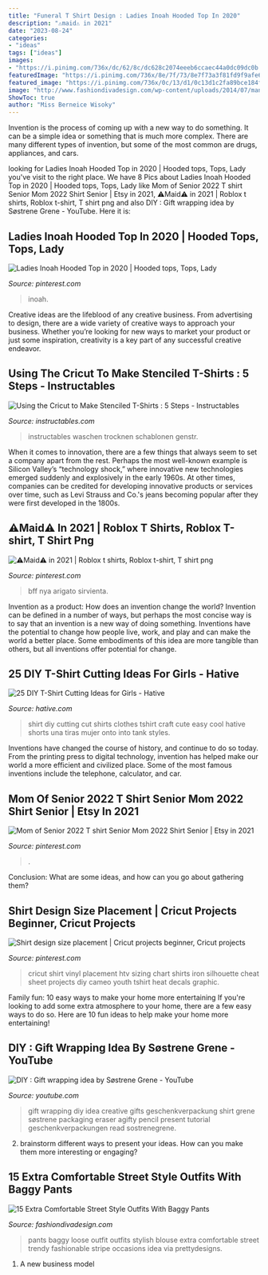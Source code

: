 ```yaml
---
title: "Funeral T Shirt Design : Ladies Inoah Hooded Top In 2020"
description: "⚠️maid⚠️ in 2021"
date: "2023-08-24"
categories:
- "ideas"
tags: ["ideas"]
images:
- "https://i.pinimg.com/736x/dc/62/8c/dc628c2074eeeb6ccaec44a0dc09dc0b.jpg"
featuredImage: "https://i.pinimg.com/736x/8e/7f/73/8e7f73a3f81fd9f9afe68181ce193190.jpg"
featured_image: "https://i.pinimg.com/736x/0c/13/d1/0c13d1c2fa89bce184f8cfc717f859ed.jpg"
image: "http://www.fashiondivadesign.com/wp-content/uploads/2014/07/mango-negro-pull-bear-sombreroslook-main-single.jpg"
ShowToc: true
author: "Miss Berneice Wisoky"
---
```



Invention is the process of coming up with a new way to do something. It can be a simple idea or something that is much more complex. There are many different types of invention, but some of the most common are drugs, appliances, and cars.

	

		
looking for Ladies Inoah Hooded Top in 2020 | Hooded tops, Tops, Lady you've visit to the right place. We have 8 Pics about Ladies Inoah Hooded Top in 2020 | Hooded tops, Tops, Lady like Mom of Senior 2022 T shirt Senior Mom 2022 Shirt Senior | Etsy in 2021, ⚠️Maid⚠️ in 2021 | Roblox t shirts, Roblox t-shirt, T shirt png and also DIY : Gift wrapping idea by Søstrene Grene - YouTube. Here it is:
		
    
## Ladies Inoah Hooded Top In 2020 | Hooded Tops, Tops, Lady

<img loading=lazy src="https://i.pinimg.com/736x/0c/13/d1/0c13d1c2fa89bce184f8cfc717f859ed.jpg" onerror="this.onerror=null;this.src='https://tse4.mm.bing.net/th?id=OIP.2BsTpzQ6w1-E0z8V1XC6kQHaJ4&amp;pid=15.1';" alt="Ladies Inoah Hooded Top in 2020 | Hooded tops, Tops, Lady">

_Source: pinterest.com_

>inoah. 

	

Creative ideas are the lifeblood of any creative business. From advertising to design, there are a wide variety of creative ways to approach your business. Whether you’re looking for new ways to market your product or just some inspiration, creativity is a key part of any successful creative endeavor.

    
## Using The Cricut To Make Stenciled T-Shirts : 5 Steps - Instructables

<img loading=lazy src="https://content.instructables.com/ORIG/F0E/J4TI/GQ5Q4U54/F0EJ4TIGQ5Q4U54.jpg?auto=webp&amp;frame=1&amp;width=2100" onerror="this.onerror=null;this.src='https://tse2.mm.bing.net/th?id=OIP.Yb6lzxaDOWOtgJFUDmuFvAHaFj&amp;pid=15.1';" alt="Using the Cricut to Make Stenciled T-Shirts : 5 Steps - Instructables">

_Source: instructables.com_

>instructables waschen trocknen schablonen genstr. 

	

When it comes to innovation, there are a few things that always seem to set a company apart from the rest. Perhaps the most well-known example is Silicon Valley’s “technology shock,” where innovative new technologies emerged suddenly and explosively in the early 1960s. At other times, companies can be credited for developing innovative products or services over time, such as Levi Strauss and Co.'s jeans becoming popular after they were first developed in the 1800s.

    
## ⚠️Maid⚠️ In 2021 | Roblox T Shirts, Roblox T-shirt, T Shirt Png

<img loading=lazy src="https://i.pinimg.com/736x/c1/25/d3/c125d3da94143997f13735444586726f.jpg" onerror="this.onerror=null;this.src='https://tse4.mm.bing.net/th?id=OIP.oTDFKR3Yg3bwG224DNstSwHaHa&amp;pid=15.1';" alt="⚠️Maid⚠️ in 2021 | Roblox t shirts, Roblox t-shirt, T shirt png">

_Source: pinterest.com_

>bff nya arigato sirvienta. 

	

Invention as a product: How does an invention change the world?
Invention can be defined in a number of ways, but perhaps the most concise way is to say that an invention is a new way of doing something. Inventions have the potential to change how people live, work, and play and can make the world a better place. Some embodiments of this idea are more tangible than others, but all inventions offer potential for change.

    
## 25 DIY T-Shirt Cutting Ideas For Girls - Hative

<img loading=lazy src="https://hative.com/wp-content/uploads/2014/11/diy-tshirt-cutting-ideas/6-diy-t-shirt-cut.jpg" onerror="this.onerror=null;this.src='https://tse1.mm.bing.net/th?id=OIP.LKENo5dvJ1UqMeAzSbX3vQHaLH&amp;pid=15.1';" alt="25 DIY T-Shirt Cutting Ideas for Girls - Hative">

_Source: hative.com_

>shirt diy cutting cut shirts clothes tshirt craft cute easy cool hative shorts una tiras mujer onto into tank styles. 

	

Inventions have changed the course of history, and continue to do so today. From the printing press to digital technology, invention has helped make our world a more efficient and civilized place. Some of the most famous inventions include the telephone, calculator, and car.

    
## Mom Of Senior 2022 T Shirt Senior Mom 2022 Shirt Senior | Etsy In 2021

<img loading=lazy src="https://i.pinimg.com/736x/8e/7f/73/8e7f73a3f81fd9f9afe68181ce193190.jpg" onerror="this.onerror=null;this.src='https://tse2.mm.bing.net/th?id=OIP.4nY0_69xsugJugF52EKRRAHaJ3&amp;pid=15.1';" alt="Mom of Senior 2022 T shirt Senior Mom 2022 Shirt Senior | Etsy in 2021">

_Source: pinterest.com_

>. 

	

Conclusion: What are some ideas, and how can you go about gathering them?
 

    
## Shirt Design Size Placement | Cricut Projects Beginner, Cricut Projects

<img loading=lazy src="https://i.pinimg.com/736x/dc/62/8c/dc628c2074eeeb6ccaec44a0dc09dc0b.jpg" onerror="this.onerror=null;this.src='https://tse1.mm.bing.net/th?id=OIP.39TqlGdybU5daHA773VWMgHaNL&amp;pid=15.1';" alt="Shirt design size placement | Cricut projects beginner, Cricut projects">

_Source: pinterest.com_

>cricut shirt vinyl placement htv sizing chart shirts iron silhouette cheat sheet projects diy cameo youth tshirt heat decals graphic. 

	

Family fun: 10 easy ways to make your home more entertaining
If you're looking to add some extra atmosphere to your home, there are a few easy ways to do so. Here are 10 fun ideas to help make your home more entertaining!

    
## DIY : Gift Wrapping Idea By Søstrene Grene - YouTube

<img loading=lazy src="https://i.ytimg.com/vi/m6YrZxmc8ek/hqdefault.jpg" onerror="this.onerror=null;this.src='https://tse3.mm.bing.net/th?id=OIP.n1vjc5TrU4BW8JIjgNZy1gHaFj&amp;pid=15.1';" alt="DIY : Gift wrapping idea by Søstrene Grene - YouTube">

_Source: youtube.com_

>gift wrapping diy idea creative gifts geschenkverpackung shirt grene søstrene packaging eraser agifty pencil present tutorial geschenkverpackungen read sostrenegrene. 

	

2. brainstorm different ways to present your ideas. How can you make them more interesting or engaging?

    
## 15 Extra Comfortable Street Style Outfits With Baggy Pants

<img loading=lazy src="http://www.fashiondivadesign.com/wp-content/uploads/2014/07/mango-negro-pull-bear-sombreroslook-main-single.jpg" onerror="this.onerror=null;this.src='https://tse4.mm.bing.net/th?id=OIP.iZ3DirRP6Cn7ZHf2AiDtLQHaK3&amp;pid=15.1';" alt="15 Extra Comfortable Street Style Outfits With Baggy Pants">

_Source: fashiondivadesign.com_

>pants baggy loose outfit outfits stylish blouse extra comfortable street trendy fashionable stripe occasions idea via prettydesigns. 

	

1. A new business model 

